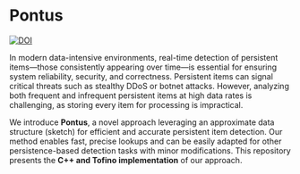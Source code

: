 # Pontus

[![DOI](https://zenodo.org/badge/DOI/10.5281/zenodo.14876754.svg)](https://doi.org/10.5281/zenodo.14876754)

In modern data-intensive environments, real-time detection of persistent items—those consistently appearing over time—is essential for ensuring system reliability, security, and correctness. Persistent items can signal critical threats such as stealthy DDoS or botnet attacks. However, analyzing both frequent and infrequent persistent items at high data rates is challenging, as storing every item for processing is impractical.  

We introduce **Pontus**, a novel approach leveraging an approximate data structure (sketch) for efficient and accurate persistent item detection. Our method enables fast, precise lookups and can be easily adapted for other persistence-based detection tasks with minor modifications. This repository presents the **C++ and Tofino implementation** of our approach.

